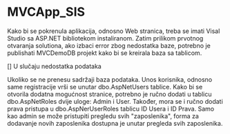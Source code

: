 # MVCApp_SIS

Kako bi se pokrenula aplikacija, odnosno Web stranica, treba se imati Visal Studio sa ASP.NET bibliotekom instaliranom. 
Zatim prilikom prvotnog otvaranja solutiona, ako izbaci error zbog nedostatka baze, potrebno je publishati MVCDemoDB projekt kako bi se kreirala baza sa tablicom.

[] U slučaju nedostatka podataka

Ukoliko se ne prenesu sadržaji baza podataka.
Unos korisnika, odnosno same registracije vrši se unutar dbo.AspNetUsers tablice. 
Kako bi se otvorila dodatna mogućnost stranice, potrebno je ručno dodati u tablicu dbo.AspNetRoles dvije uloge: Admin i User. Također, mora se i ručno dodati prava pristupa u dbo.AspNerUserRoles tablicu ID Usera i ID Prava.
Samo kao admin se može pristupiti pregledu svih "zaposlenika", forma za dodavanje novih zaposlenika dostupna je unutar pregleda svih zaposlenika.
